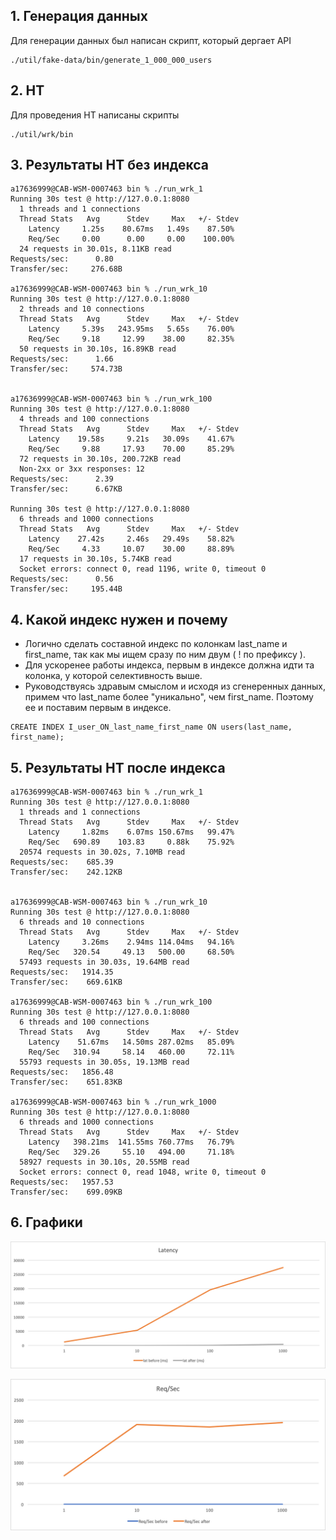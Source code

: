 ## 1. Генерация данных
Для генерации данных был написан скрипт, который дергает API

```
./util/fake-data/bin/generate_1_000_000_users
```

## 2. НТ 
Для проведения НТ написаны скрипты
```
./util/wrk/bin
```

## 3. Результаты НТ без индекса
```
a17636999@CAB-WSM-0007463 bin % ./run_wrk_1
Running 30s test @ http://127.0.0.1:8080
  1 threads and 1 connections
  Thread Stats   Avg      Stdev     Max   +/- Stdev
    Latency     1.25s    80.67ms   1.49s    87.50%
    Req/Sec     0.00      0.00     0.00    100.00%
  24 requests in 30.01s, 8.11KB read
Requests/sec:      0.80
Transfer/sec:     276.68B

a17636999@CAB-WSM-0007463 bin % ./run_wrk_10
Running 30s test @ http://127.0.0.1:8080
  2 threads and 10 connections
  Thread Stats   Avg      Stdev     Max   +/- Stdev
    Latency     5.39s   243.95ms   5.65s    76.00%
    Req/Sec     9.18     12.99    38.00     82.35%
  50 requests in 30.10s, 16.89KB read
Requests/sec:      1.66
Transfer/sec:     574.73B


a17636999@CAB-WSM-0007463 bin % ./run_wrk_100
Running 30s test @ http://127.0.0.1:8080
  4 threads and 100 connections
  Thread Stats   Avg      Stdev     Max   +/- Stdev
    Latency    19.58s     9.21s   30.09s    41.67%
    Req/Sec     9.88     17.93    70.00     85.29%
  72 requests in 30.10s, 200.72KB read
  Non-2xx or 3xx responses: 12
Requests/sec:      2.39
Transfer/sec:      6.67KB

Running 30s test @ http://127.0.0.1:8080
  6 threads and 1000 connections
  Thread Stats   Avg      Stdev     Max   +/- Stdev
    Latency    27.42s     2.46s   29.49s    58.82%
    Req/Sec     4.33     10.07    30.00     88.89%
  17 requests in 30.10s, 5.74KB read
  Socket errors: connect 0, read 1196, write 0, timeout 0
Requests/sec:      0.56
Transfer/sec:     195.44B

```
## 4. Какой индекс нужен и почему
- Логично сделать составной индекс по колонкам last_name и first_name, так как мы ищем сразу по ним двум ( ! по префиксу ). 
- Для ускоренее работы индекса, первым в индексе должна идти та колонка, у которой селективность выше. 
- Руководствуясь здравым смыслом и исходя из сгенеренных данных, примем что last_name более "уникально", чем first_name. Поэтому ее и поставим первым в индексе.

```mysql
CREATE INDEX I_user_ON_last_name_first_name ON users(last_name, first_name);
```

## 5. Результаты НТ после индекса
```
a17636999@CAB-WSM-0007463 bin % ./run_wrk_1
Running 30s test @ http://127.0.0.1:8080
  1 threads and 1 connections
  Thread Stats   Avg      Stdev     Max   +/- Stdev
    Latency     1.82ms    6.07ms 150.67ms   99.47%
    Req/Sec   690.89    103.83     0.88k    75.92%
  20574 requests in 30.02s, 7.10MB read
Requests/sec:    685.39
Transfer/sec:    242.12KB


a17636999@CAB-WSM-0007463 bin % ./run_wrk_10  
Running 30s test @ http://127.0.0.1:8080
  6 threads and 10 connections
  Thread Stats   Avg      Stdev     Max   +/- Stdev
    Latency     3.26ms    2.94ms 114.04ms   94.16%
    Req/Sec   320.54     49.13   500.00     68.50%
  57493 requests in 30.03s, 19.64MB read
Requests/sec:   1914.35
Transfer/sec:    669.61KB

a17636999@CAB-WSM-0007463 bin % ./run_wrk_100 
Running 30s test @ http://127.0.0.1:8080
  6 threads and 100 connections
  Thread Stats   Avg      Stdev     Max   +/- Stdev
    Latency    51.67ms   14.50ms 287.02ms   85.09%
    Req/Sec   310.94     58.14   460.00     72.11%
  55793 requests in 30.05s, 19.13MB read
Requests/sec:   1856.48
Transfer/sec:    651.83KB

a17636999@CAB-WSM-0007463 bin % ./run_wrk_1000
Running 30s test @ http://127.0.0.1:8080
  6 threads and 1000 connections
  Thread Stats   Avg      Stdev     Max   +/- Stdev
    Latency   398.21ms  141.55ms 760.77ms   76.79%
    Req/Sec   329.26     55.10   494.00     71.18%
  58927 requests in 30.10s, 20.55MB read
  Socket errors: connect 0, read 1048, write 0, timeout 0
Requests/sec:   1957.53
Transfer/sec:    699.09KB

```

## 6. Графики
![Latency](./files/hw2_lat.png)

![Req_Sec](./files/req_Sec.png)
